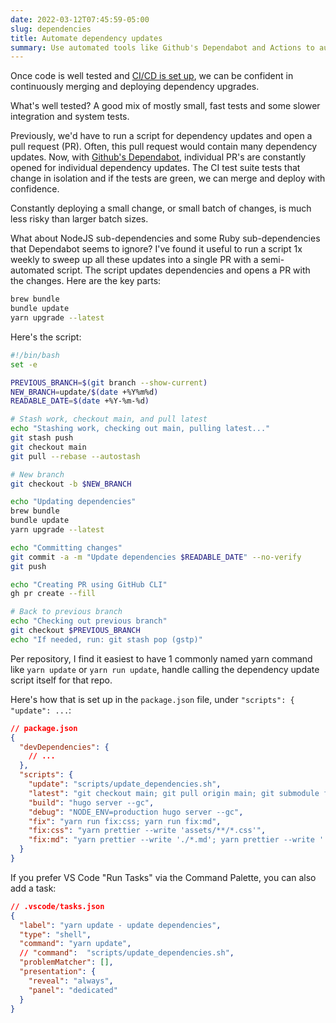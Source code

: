```yaml
---
date: 2022-03-12T07:45:59-05:00
slug: dependencies
title: Automate dependency updates
summary: Use automated tools like Github's Dependabot and Actions to automate dependency updates
---
```


Once code is well tested and [CI/CD is set up](rails-on-kubernetes), we can be confident in continuously merging and deploying dependency upgrades.

What's well tested? A good mix of mostly small, fast tests and some slower integration and system tests.

Previously, we'd have to run a script for dependency updates and open a pull request (PR). Often, this pull request would contain many dependency updates.
Now, with [Github's Dependabot](https://github.com/dependabot), individual PR's are constantly opened for individual dependency updates. The CI test suite tests that change in isolation and if the tests are green, we can merge and deploy with confidence.

Constantly deploying a small change, or small batch of changes, is much less risky than larger batch sizes.

What about NodeJS sub-dependencies and some Ruby sub-dependencies that Dependabot seems to ignore? I've found it useful to run a script 1x weekly to sweep up all these updates into a single PR with a semi-automated script. The script updates dependencies and opens a PR with the changes. Here are the key parts:

```bash
brew bundle
bundle update
yarn upgrade --latest
```

Here's the script:

```bash
#!/bin/bash
set -e

PREVIOUS_BRANCH=$(git branch --show-current)
NEW_BRANCH=update/$(date +%Y%m%d)
READABLE_DATE=$(date +%Y-%m-%d)

# Stash work, checkout main, and pull latest
echo "Stashing work, checking out main, pulling latest..."
git stash push
git checkout main
git pull --rebase --autostash

# New branch
git checkout -b $NEW_BRANCH

echo "Updating dependencies"
brew bundle
bundle update
yarn upgrade --latest

echo "Committing changes"
git commit -a -m "Update dependencies $READABLE_DATE" --no-verify
git push

echo "Creating PR using GitHub CLI"
gh pr create --fill

# Back to previous branch
echo "Checking out previous branch"
git checkout $PREVIOUS_BRANCH
echo "If needed, run: git stash pop (gstp)"
```

Per repository, I find it easiest to have 1 commonly named yarn command like `yarn update` or `yarn run update`, handle calling the dependency update script itself for that repo.

Here's how that is set up in the `package.json` file, under `"scripts": { "update": ...`:

```json
// package.json
{
  "devDependencies": {
    // ...
  },
  "scripts": {
    "update": "scripts/update_dependencies.sh",
    "latest": "git checkout main; git pull origin main; git submodule foreach --recursive git checkout main; git submodule foreach --recursive git pull origin main",
    "build": "hugo server --gc",
    "debug": "NODE_ENV=production hugo server --gc",
    "fix": "yarn run fix:css; yarn run fix:md",
    "fix:css": "yarn prettier --write 'assets/**/*.css'",
    "fix:md": "yarn prettier --write './*.md'; yarn prettier --write './**/*.md'"
  }
}
```

If you prefer VS Code "Run Tasks" via the Command Palette, you can also add a task:

```json
// .vscode/tasks.json
{
  "label": "yarn update - update dependencies",
  "type": "shell",
  "command": "yarn update",
  // "command":  "scripts/update_dependencies.sh",
  "problemMatcher": [],
  "presentation": {
    "reveal": "always",
    "panel": "dedicated"
  }
}
```
